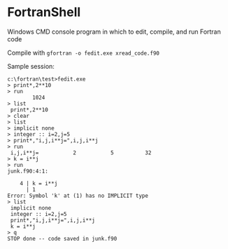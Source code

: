 # FortranShell
Windows CMD console program in which to edit, compile, and run Fortran code

Compile with `gfortran -o fedit.exe xread_code.f90`

Sample session:

```
c:\fortran\test>fedit.exe
> print*,2**10
> run
        1024
> list
 print*,2**10
> clear
> list
> implicit none
> integer :: i=2,j=5
> print*,"i,j,i**j=",i,j,i**j
> run
 i,j,i**j=           2           5          32
> k = i**j
> run
junk.f90:4:1:

    4 | k = i**j
      | 1
Error: Symbol 'k' at (1) has no IMPLICIT type
> list
 implicit none
 integer :: i=2,j=5
 print*,"i,j,i**j=",i,j,i**j
 k = i**j
> q
STOP done -- code saved in junk.f90
```
